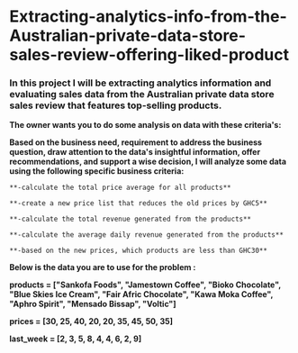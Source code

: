 # Extracting-analytics-info-from-the-Australian-private-data-store-sales-review-offering-liked-product


### In this project I will be extracting analytics information and evaluating sales data from the Australian private data store sales review that features top-selling products.


**The owner wants you to do some analysis on data with these criteria's:**

**Based on the business need, requirement to address the business question, draw attention to the data's insightful information, offer recommendations, and support a wise decision, I will analyze some data using the following specific business criteria:**



    **-calculate the total price average for all products**

    **-create a new price list that reduces the old prices by GHC5**

    **-calculate the total revenue generated from the products**

    **-calculate the average daily revenue generated from the products**

    **-based on the new prices, which products are less than GHC30**
    

**Below is the data you are to use for the problem :**


**products = ["Sankofa Foods", "Jamestown Coffee", "Bioko Chocolate", "Blue Skies Ice Cream", "Fair Afric Chocolate", "Kawa Moka Coffee", "Aphro Spirit", "Mensado Bissap", "Voltic"]**

**prices = [30, 25, 40, 20, 20, 35, 45, 50, 35]**

**last_week = [2, 3, 5, 8, 4, 4, 6, 2, 9]**
